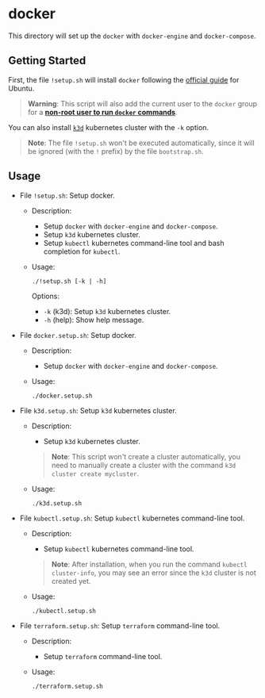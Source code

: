 # docker

This directory will set up the `docker` with `docker-engine` and
`docker-compose`.

## Getting Started

First, the file `!setup.sh` will install `docker` following the
[official guide](https://docs.docker.com/engine/install/ubuntu/) for Ubuntu.

> **Warning**: This script will also add the current user to the `docker` group
> for a
> [**non-root user to run `docker` commands**](https://docs.docker.com/engine/install/linux-postinstall/#manage-docker-as-a-non-root-user).

You can also install [`k3d`](https://k3d.io/stable/) kubernetes cluster with the
`-k` option.

> **Note**: The file `!setup.sh` won't be executed automatically, since it will
> be ignored (with the `!` prefix) by the file `bootstrap.sh`.

## Usage

- File `!setup.sh`: Setup docker.

  - Description:

    - Setup `docker` with `docker-engine` and `docker-compose`.
    - Setup `k3d` kubernetes cluster.
    - Setup `kubectl` kubernetes command-line tool and bash completion for
      `kubectl`.

  - Usage:

    ```
    ./!setup.sh [-k | -h]
    ```

    Options:

    - `-k` (k3d): Setup `k3d` kubernetes cluster.
    - `-h` (help): Show help message.

- File `docker.setup.sh`: Setup docker.

  - Description:

    - Setup `docker` with `docker-engine` and `docker-compose`.

  - Usage:

    ```
    ./docker.setup.sh
    ```

- File `k3d.setup.sh`: Setup `k3d` kubernetes cluster.

  - Description:

    - Setup `k3d` kubernetes cluster.

    > **Note**: This script won't create a cluster automatically, you need to
    > manually create a cluster with the command `k3d cluster create mycluster`.

  - Usage:

    ```
    ./k3d.setup.sh
    ```

- File `kubectl.setup.sh`: Setup `kubectl` kubernetes command-line tool.

  - Description:

    - Setup `kubectl` kubernetes command-line tool.

    > **Note**: After installation, when you run the command
    > `kubectl cluster-info`, you may see an error since the `k3d` cluster is
    > not created yet.

  - Usage:

    ```
    ./kubectl.setup.sh
    ```

- File `terraform.setup.sh`: Setup `terraform` command-line tool.

  - Description:

    - Setup `terraform` command-line tool.

  - Usage:

    ```
    ./terraform.setup.sh
    ```
